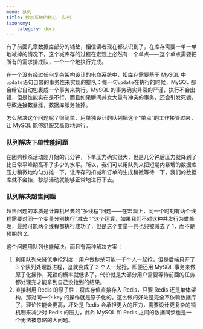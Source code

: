 ```yaml
---
menu: 队列
title: 秒杀系统的核心——队列
taxonomy:
    category: docs
---
```


有了前面几章数据库部分的铺垫，相信读者现在都认识到了，在库存需要一单一单地减掉的情况下，这个减库存的过程在宏观上必然有一个单点——这个单点需要把所有的需求排成队，一个一个地执行完成。

在一个没有经过任何复杂架构设计的电商系统中，扣库存需要基于 MySQL 中`update`语句自带的事务性来实现的排队：每一句`update`在执行的时候，MySQL 都会给它自动包裹成一个事务来执行。MySQL 的事务确实非常的严谨，执行不会出错，但是性能实在是不行，而且如果瞬间并发大量有冲突的事务，还会引发死锁，导致连接数暴涨，数据库服务挂掉。

怎么解决这个问题呢？很简单，用单独设计的队列把这个“单点”的工作接管过来，让 MySQL 能够舒服又高效地运行。

### 队列解决下单性能问题

在团购秒杀活动刚开始的几分钟，下单压力确实很大，但是几分钟后压力就降到了比日常平峰期高不了多少的水平。所以，我们可以用队列来把短期内暴增的数据库压力稍微地均匀分摊一下，让库存的扣减和订单的生成稍微等待一下，我们的数据库就不会挂，秒杀活动就能够正常地进行下去。

### 队列解决超售问题

超售问题的本质是计算机经典的“多线程”问题——在宏观上，同一个时刻有两个线程需要对同一个变量分别执行“减去 1”这个运算，如果我们不对这种并发行为做处理，最终可能两个线程都执行成功了，但是这个变量一共也只被减去了 1，而不是预期的 2。

这个问题用队列也能解决，而且有两种解决方案：

1. 利用队列来降低争抢烈度：用户做秒杀可能一千个人一起抢，但是后端只开了 3 个队列处理器进程，这就变成了 3 个人一起抢，即便还用 MySQL 事务来做原子化操作，死锁的概率就低多了，代价就是大部分用户需要等待前面的任务都处理完才能拿到自己没抢到的结果。
2. 直接利用 Redis 的原子性：将库存值直接存入 Redis，只要 Redis 还是单体架构，那对同一个 key 的操作就是原子化的。这么做的好处是完全不依赖数据库了，理论性能会更高，坏处是 Redis 会承担更大的压力，需要设计更复杂的锁机制来减少对 Redis 的压力，此外 MySQL 和 Redis 之间的数据同步也是一个无法被忽略的大问题。
